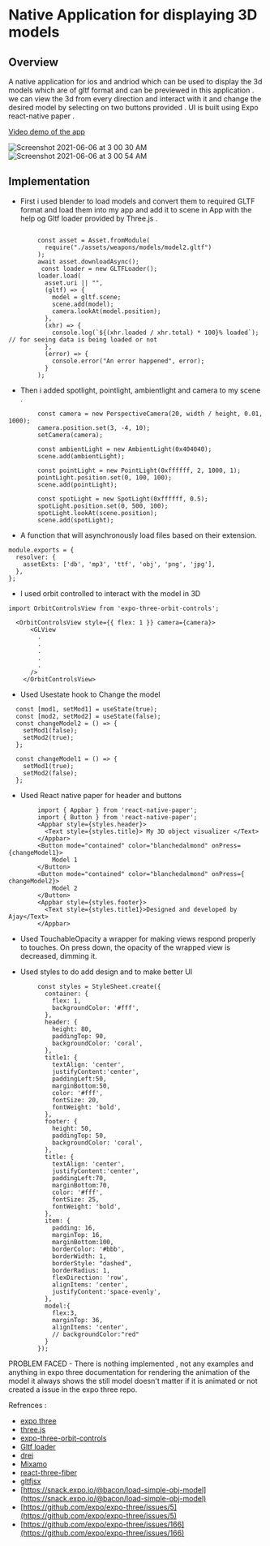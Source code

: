 # Native Application for displaying 3D models 

## Overview

A native application for ios and andriod which can be used to display the 3d models which are of gltf format and can be previewed in this application . we can view the 3d from every direction and interact with it and change the desired model by selecting on two buttons provided . UI is built using Expo react-native paper . 

[Video demo of the app ](https://drive.google.com/file/d/1eUdmA7aKsqTyPkIWTOJOsR4TqYjAtCdU/view?usp=sharing)




![Screenshot 2021-06-06 at 3 00 30 AM](https://user-images.githubusercontent.com/66991625/120906154-b4fe4200-c674-11eb-98e8-3afce1996723.png)
![Screenshot 2021-06-06 at 3 00 54 AM](https://user-images.githubusercontent.com/66991625/120906156-b7609c00-c674-11eb-894a-e2bade8f38ef.png)


## Implementation

- First i used blender to load models and convert them to required GLTF format and load them into my app and add it to scene in App with the help og Gltf loader provided by Three.js .

```      
     
        const asset = Asset.fromModule(
          require("./assets/weapons/models/model2.gltf")
        );
        await asset.downloadAsync();
         const loader = new GLTFLoader();
        loader.load(
          asset.uri || "",
          (gltf) => {
            model = gltf.scene;
            scene.add(model);
            camera.lookAt(model.position);
          },
          (xhr) => {
            console.log(`${(xhr.loaded / xhr.total) * 100}% loaded`); // for seeing data is being loaded or not 
          },
          (error) => {
            console.error("An error happened", error);  
          }
        );

```

- Then i added spotlight, pointlight, ambientlight and camera to my scene .
```
        const camera = new PerspectiveCamera(20, width / height, 0.01, 1000);
        camera.position.set(3, -4, 10);
        setCamera(camera);
 
        const ambientLight = new AmbientLight(0x404040);
        scene.add(ambientLight);

        const pointLight = new PointLight(0xffffff, 2, 1000, 1);
        pointLight.position.set(0, 100, 100);
        scene.add(pointLight);

        const spotLight = new SpotLight(0xffffff, 0.5);
        spotLight.position.set(0, 500, 100);
        spotLight.lookAt(scene.position);
        scene.add(spotLight);
 ```
 
- A function that will asynchronously load files based on their extension.

```
module.exports = {
  resolver: {
    assetExts: ['db', 'mp3', 'ttf', 'obj', 'png', 'jpg'],
  },
};

```
- I used orbit controlled to interact with the model in 3D
```
import OrbitControlsView from 'expo-three-orbit-controls';

  <OrbitControlsView style={{ flex: 1 }} camera={camera}>
      <GLView
        .
        .
        . 
        .
        .
      />
    </OrbitControlsView>

```
- Used Usestate hook to Change the model 
```
  const [mod1, setMod1] = useState(true);
  const [mod2, setMod2] = useState(false);
  const changeModel2 = () => {
    setMod1(false);
    setMod2(true);
  };

  const changeModel1 = () => {
    setMod1(true);
    setMod2(false);
  };

```

- Used React native paper for header and buttons 

```
        import { Appbar } from 'react-native-paper';
        import { Button } from 'react-native-paper';
        <Appbar style={styles.header}>
          <Text style={styles.title}> My 3D object visualizer </Text>
        </Appbar>
        <Button mode="contained" color="blanchedalmond" onPress={changeModel1}>
            Model 1
        </Button>
        <Button mode="contained" color="blanchedalmond" onPress={ changeModel2}>
            Model 2
        </Button>
        <Appbar style={styles.footer}>
          <Text style={styles.title1}>Designed and developed by Ajay</Text>
        </Appbar>

```
- Used TouchableOpacity a wrapper for making views respond properly to touches. On press down, the opacity of the wrapped view is decreased, dimming it.

- Used styles to do add design and to make better UI

```
        const styles = StyleSheet.create({
          container: {
            flex: 1,
            backgroundColor: '#fff',
          },
          header: {
            height: 80,
            paddingTop: 90,
            backgroundColor: 'coral',
          },
          title1: {
            textAlign: 'center',
            justifyContent:'center',
            paddingLeft:50,
            marginBottom:50,
            color: '#fff',
            fontSize: 20,
            fontWeight: 'bold',
          },
          footer: {
            height: 50,
            paddingTop: 50,
            backgroundColor: 'coral',
          },
          title: {
            textAlign: 'center',
            justifyContent:'center',
            paddingLeft:70,
            marginBottom:70,
            color: '#fff',
            fontSize: 25,
            fontWeight: 'bold',
          },
          item: {
            padding: 16,
            marginTop: 16,
            marginBottom:100,
            borderColor: '#bbb',
            borderWidth: 1,
            borderStyle: "dashed",
            borderRadius: 1,
            flexDirection: 'row',
            alignItems: 'center',
            justifyContent:'space-evenly',
          },
          model:{
            flex:3,
            marginTop: 36,
            alignItems: 'center',
            // backgroundColor:"red"
          }
        });
```
PROBLEM FACED - There is nothing implemented , not any examples and anything in expo three documentation for rendering the animation of the model it always shows the still model doesn't matter if it is animated or not created a issue in the expo three repo.

Refrences :

* [expo three](https://github.com/expo/expo-three#readme)
* [three.js](https://threejs.org/)
* [expo-three-orbit-controls](https://github.com/EvanBacon/expo-three-orbit-controls)
* [Gltf loader](https://threejs.org/docs/#examples/en/loaders/GLTFLoader)
* [drei](https://github.com/pmndrs/drei)
* [Mixamo](https://www.mixamo.com/#/)
* [react-three-fiber](https://github.com/pmndrs/react-three-fiber)
* [gltfjsx](https://github.com/pmndrs/gltfjsx)
* [https://snack.expo.io/@bacon/load-simple-obj-model](https://snack.expo.io/@bacon/load-simple-obj-model)
* [https://github.com/expo/expo-three/issues/5](https://github.com/expo/expo-three/issues/5)
* [https://github.com/expo/expo-three/issues/166](https://github.com/expo/expo-three/issues/166)



